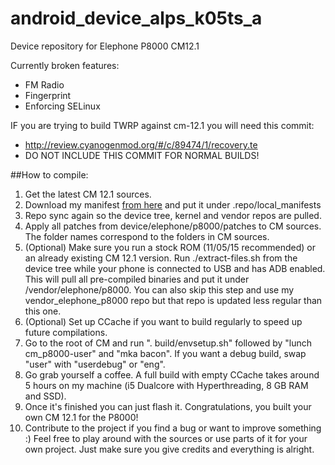 # android_device_alps_k05ts_a
Device repository for Elephone P8000 CM12.1

Currently broken features:
 * FM Radio
 * Fingerprint
 * Enforcing SELinux

IF you are trying to build TWRP against cm-12.1 you will need this commit:
* http://review.cyanogenmod.org/#/c/89474/1/recovery.te
* DO NOT INCLUDE THIS COMMIT FOR NORMAL BUILDS!


##How to compile:
1. Get the latest CM 12.1 sources.
2. Download my manifest [from here](https://github.com/visi0nary/Elephone_P8000_manifest) and put it under .repo/local_manifests
3. Repo sync again so the device tree, kernel and vendor repos are pulled.
4. Apply all patches from device/elephone/p8000/patches to CM sources. The folder names correspond to the folders in CM sources.
5. (Optional) Make sure you run a stock ROM (11/05/15 recommended) or an already existing CM 12.1 version. Run ./extract-files.sh from the device tree while your phone is connected to USB and has ADB enabled. This will pull all pre-compiled binaries and put it under /vendor/elephone/p8000. You can also skip this step and use my vendor_elephone_p8000 repo but that repo is updated less regular than this one.
6. (Optional) Set up CCache if you want to build regularly to speed up future compilations.
7. Go to the root of CM and run ". build/envsetup.sh" followed by "lunch cm_p8000-user" and "mka bacon". If you want a debug build, swap "user" with "userdebug" or "eng".
8. Go grab yourself a coffee. A full build with empty CCache takes around 5 hours on my machine (i5 Dualcore with Hyperthreading, 8 GB RAM and SSD).
9. Once it's finished you can just flash it. Congratulations, you built your own CM 12.1 for the P8000!
10. Contribute to the project if you find a bug or want to improve something :) Feel free to play around with the sources or use parts of it for your own project. Just make sure you give credits and everything is alright.
